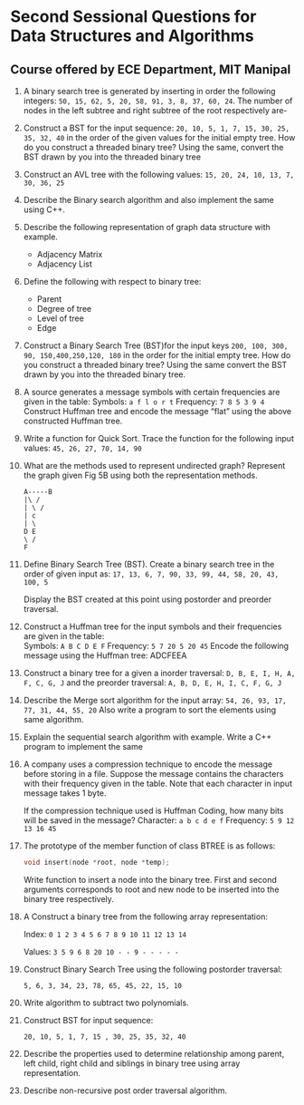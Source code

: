 # Second Sessional Questions for Data Structures and Algorithms

## Course offered by ECE Department, MIT Manipal

1. A binary search tree is generated by inserting in order the following integers:
   `50, 15, 62, 5, 20, 58, 91, 3, 8, 37, 60, 24`.
   The number of nodes in the left subtree and right subtree of the root respectively are-

2. Construct a BST for the input sequence: `20, 10, 5, 1, 7, 15, 30, 25, 35, 32, 40`
   in the order of the given values for the initial empty tree.
   How do you construct a threaded binary tree?
   Using the same, convert the BST drawn by you into the threaded binary tree

3. Construct an AVL tree with the following values: `15, 20, 24, 10, 13, 7, 30, 36, 25`

4. Describe the Binary search algorithm and also implement the same using C++.

5. Describe the following representation of graph data structure with example.

   - Adjacency Matrix
   - Adjacency List

6. Define the following with respect to binary tree:

   - Parent
   - Degree of tree
   - Level of tree
   - Edge

7. Construct a Binary Search Tree (BST)for the input keys `200, 100, 300, 90, 150,400,250,120, 180`
   in the order for the initial empty tree.
   How do you construct a threaded binary tree?
   Using the same convert the BST drawn by you into the threaded binary tree.

8. A source generates a message symbols with certain frequencies are given in the table:
   Symbols: `a f l o r t`
   Frequency: `7 8 5 3 9 4`
   Construct Huffman tree and encode the message “flat” using the above constructed Huffman tree.

9. Write a function for Quick Sort. Trace the function for the following input values:
   `45, 26, 27, 70, 14, 90`

10. What are the methods used to represent undirected graph? Represent the graph given Fig 5B using both the representation methods.

    ```code
    A-----B
    |\ /
    | \ /
    | c
    | \
    D E
    \ /
    F
    ```

11. Define Binary Search Tree (BST). Create a binary search tree in the order of given input as:
    `17, 13, 6, 7, 90, 33, 99, 44, 58, 20, 43, 100, 5`

    Display the BST created at this point using postorder and preorder traversal.

12. Construct a Huffman tree for the input symbols and their frequencies are given in the table:  
    Symbols: `A B C D E F`
    Frequency: `5 7 20 5 20 45`
    Encode the following message using the Huffman tree: ADCFEEA

13. Construct a binary tree for a given a inorder traversal:
    `D, B, E, I, H, A, F, C, G, J`
    and the preorder traversal:
    `A, B, D, E, H, I, C, F, G, J`

14. Describe the Merge sort algorithm for the input array:
    `54, 26, 93, 17, 77, 31, 44, 55, 20`
    Also write a program to sort the elements using same algorithm.

15. Explain the sequential search algorithm with example.
    Write a C++ program to implement the same

16. A company uses a compression technique to encode the message before storing in a file.
    Suppose the message contains the characters with their frequency given in the table.
    Note that each character in input message takes 1 byte.

    If the compression technique used is Huffman Coding, how many bits will be saved in the message?
    Character: `a b c d e f`
    Frequency: `5 9 12 13 16 45`

17. The prototype of the member function of class BTREE is as follows:

    ```cpp
    void insert(node *root, node *temp);
    ```

    Write function to insert a node into the binary tree.
    First and second arguments corresponds to root and new node to be inserted into the binary tree respectively.

18. A Construct a binary tree from the following array representation:

    Index: `0 1 2 3 4 5 6 7 8 9 10 11 12 13 14`

    Values: `3 5 9 6 8 20 10 - - 9 - - - - -`

19. Construct Binary Search Tree using the following postorder traversal:

    `5, 6, 3, 34, 23, 78, 65, 45, 22, 15, 10`

20. Write algorithm to subtract two polynomials.

21. Construct BST for input sequence:

    `20, 10, 5, 1, 7, 15 , 30, 25, 35, 32, 40`

22. Describe the properties used to determine relationship among parent, left child, right child and siblings in binary tree using array representation.

23. Describe non-recursive post order traversal algorithm.
